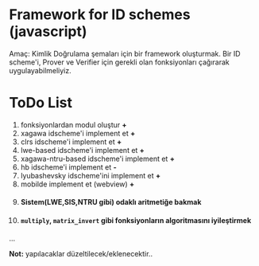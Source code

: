 Framework for ID schemes (javascript)
=====================================

Amaç: Kimlik Doğrulama şemaları için bir framework oluşturmak. Bir ID scheme'i, Prover ve Verifier için gerekli olan fonksiyonları çağırarak uygulayabilmeliyiz. 

# ToDo List

1. fonksiyonlardan modul oluştur **+**
2. xagawa idscheme'i implement et **+**
3. clrs idscheme'i implement et **+**
4. lwe-based idscheme'i implement et **+**
5. xagawa-ntru-based idscheme'i implement et **+**
6. hb idscheme'i implement et **-**
7. lyubashevsky idscheme'ini implement et **+**
8. mobilde implement et (webview) **+**
9. #### Sistem(LWE,SIS,NTRU gibi) odaklı aritmetiğe bakmak
10. #### `multiply`, `matrix_invert` gibi fonksiyonların algoritmasını iyileştirmek
...

**Not:** yapılacaklar düzeltilecek/eklenecektir.. 

 
